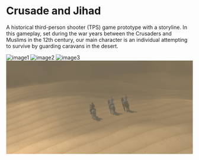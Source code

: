 # Crusade and Jihad
A historical third-person shooter (TPS) game prototype with a storyline. In this gameplay, set during the war years between the Crusaders and Muslims in the 12th century, our main character is an individual attempting to survive by guarding caravans in the desert.


![image1](https://github.com/mhasangecit/Crusade-and-Jihad-Game/blob/main/Screenshots/Screenshot%202024-01-02%20142208.png)
![image2](https://github.com/mhasangecit/Crusade-and-Jihad-Game/blob/main/Screenshots/Screenshot%202024-01-02%20142550.png)
![image3](https://github.com/mhasangecit/Crusade-and-Jihad-Game/blob/main/Screenshots/Screenshot%202024-01-02%20153718.png)
![image4](https://github.com/mhasangecit/Crusade-and-Jihad-Game/blob/main/Screenshots/Screenshot%202024-01-02%20153856.png)


